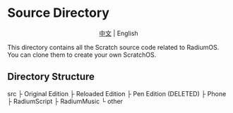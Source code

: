 # Source Directory

<div style="text-align:center">

[中文](https://github.com/LanwyWriteXU/RadiumOS/tree/main/src/README.md) | English
</div>

This directory contains all the Scratch source code related to RadiumOS. You can clone them to create your own ScratchOS.

## Directory Structure
src
├ Original Edition
├ Reloaded Edition
├ Pen Edition (DELETED)
├ Phone
├ RadiumScript
├ RadiumMusic
└ other